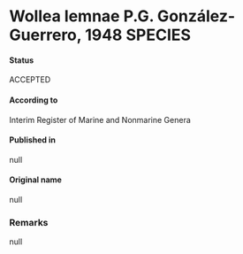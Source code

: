 Wollea lemnae P.G. González-Guerrero, 1948 SPECIES
=======

#### Status
ACCEPTED

#### According to
Interim Register of Marine and Nonmarine Genera

#### Published in
null

#### Original name
null

### Remarks
null